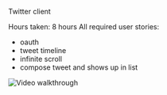 Twitter client

Hours taken: 8 hours
All required user stories:
- oauth
- tweet timeline
- infinite scroll
- compose tweet and shows up in list

![Video walkthrough](twitterclient.gif)

